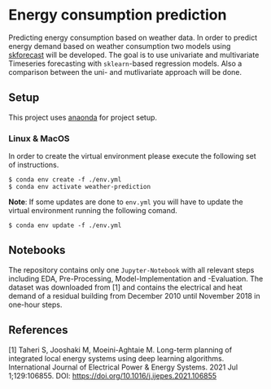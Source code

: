 # Energy consumption prediction 
Predicting energy consumption based on weather data.
In order to predict energy demand based on weather 
consumption two models using [skforecast](https://skforecast.org/) will be developed.
The goal is to use univariate and multivariate Timeseries forecasting with `sklearn`-based 
regression models. Also a comparison between the uni- and mutlivariate approach will be done.

## Setup

This project uses [anaonda](http://anaconda.com/) for project setup. 

### Linux & MacOS

In order to create the virtual environment please execute the following set of 
instructions. 

```console
$ conda env create -f ./env.yml
$ conda env activate weather-prediction
```

**Note**: If some updates are done to `env.yml` you will have to update the 
virtual environment running the following comand.

```console
$ conda env update -f ./env.yml
```

## Notebooks

The repository contains only one `Jupyter-Notebook` with all relevant steps 
including EDA, Pre-Processing, Model-Implementation and -Evaluation. 
The dataset was downloaded from [1] and contains the electrical and heat demand 
of a residual building from December 2010 until November 2018 in one-hour steps.
 

## References
[1]   Taheri S, Jooshaki M, Moeini-Aghtaie M. Long-term planning of integrated local energy systems using deep learning algorithms. International Journal of Electrical Power & Energy Systems. 2021 Jul 1;129:106855. DOI: https://doi.org/10.1016/j.ijepes.2021.106855 
